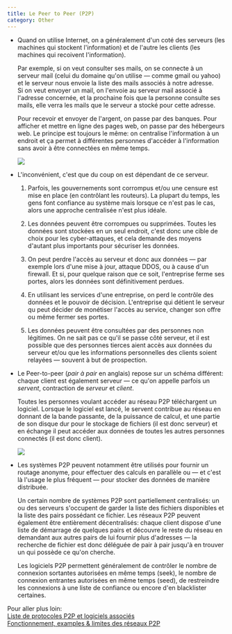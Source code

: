 ```yaml
---
title: Le Peer to Peer (P2P)
category: Other
---
```


* Quand on utilise Internet, on a généralement d'un coté des serveurs (les machines qui stockent l'information) et de l'autre les clients (les machines qui recoivent l'information).

  Par exemple, si on veut consulter ses mails, on se connecte à un serveur mail (celui du domaine qu'on utilise — comme gmail ou yahoo) et le serveur nous envoie la liste des mails associés à notre adresse.  
  Si on veut envoyer un mail, on l'envoie au serveur mail associé à l'adresse concernée, et la prochaine fois que la personne consulte ses mails, elle verra les mails que le serveur a stocké pour cette adresse.

  Pour recevoir et envoyer de l'argent, on passe par des banques.
  Pour afficher et mettre en ligne des pages web, on passe par des hébergeurs web.
  Le principe est toujours le même: on centralise l'information à un endroit et ça permet à différentes personnes d'accéder à l'information sans avoir à être connectées en même temps.

  ![](https://upload.wikimedia.org/wikipedia/commons/f/fb/Server-based-network.svg)

* L'inconvénient, c'est que du coup on est dépendant de ce serveur.

  1. Parfois, les gouvernements sont corrompus et/ou une censure est mise en place (en contrôlant les routeurs). La plupart du temps, les gens font confiance au système mais lorsque ce n'est pas le cas, alors une approche centralisée n'est plus idéale.

  2. Les données peuvent être corrompues ou supprimées. Toutes les données sont stockées en un seul endroit, c'est donc une cible de choix pour les cyber-attaques, et cela demande des moyens d'autant plus importants pour sécuriser les données.

  3. On peut perdre l'accès au serveur et donc aux données — par exemple lors d'une mise à jour, attaque DDOS, ou à cause d'un firewall. Et si, pour quelque raison que ce soit, l'entreprise ferme ses portes, alors les données sont définitivement perdues.

  4. En utilisant les services d'une entreprise, on perd le contrôle des données et le pouvoir de décision. L'entreprise qui détient le serveur qu peut décider de monétiser l'accès au service, changer son offre ou même fermer ses portes.

  5. Les données peuvent être consultées par des personnes non légitimes. On ne sait pas ce qu'il se passe côté serveur, et il est possible que des personnes tierces aient accès aux données du serveur et/ou que les informations personnelles des clients soient relayées — souvent à but de prospection.

* Le Peer-to-peer (*pair à pair* en anglais) repose sur un schéma différent: chaque client est également serveur — ce qu'on appelle parfois un *servent*, contraction de *serveur* et *client*.

  Toutes les personnes voulant accéder au réseau P2P téléchargent un logiciel. Lorsque le logiciel est lancé, le servent contribue au réseau en donnant de la bande passante, de la puissance de calcul, et une partie de son disque dur pour le stockage de fichiers (il est donc serveur) et en échange il peut accéder aux données de toutes les autres personnes connectés (il est donc client).

  ![](https://upload.wikimedia.org/wikipedia/commons/3/3f/P2P-network.svg)

* Les systèmes P2P peuvent notamment être utilisés pour fournir un routage anonyme, pour effectuer des calculs en parallèle ou — et c'est là l'usage le plus fréquent — pour stocker des données de manière distribuée.

  Un certain nombre de systèmes P2P sont partiellement centralisés: un ou des serveurs s'occupent de garder la liste des fichiers disponibles et la liste des pairs possédant ce fichier. Les réseaux P2P peuvent également être entièrement décentralisés: chaque client dispose d'une liste de démarrage de quelques pairs et découvre le reste du réseau en demandant aux autres pairs de lui fournir plus d'adresses — la recherche de fichier est donc déléguée de pair à pair jusqu'à en trouver un qui possède ce qu'on cherche.

  Les logiciels P2P permettent généralement de contrôler le nombre de connexion sortantes autorisées en même temps (seek), le nombre de connexion entrantes autorisées en même temps (seed), de restreindre les connexions à une liste de confiance ou encore d'en blacklister certaines.

Pour aller plus loin:  
[Liste de protocoles P2P et logiciels associés](https://en.wikipedia.org/wiki/List_of_P2P_protocols)  
[Fonctionnement, examples & limites des réseaux P2P](http://igm.univ-mlv.fr/~duris/NTREZO/20022003/Peer-to-peer.pdf)
